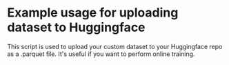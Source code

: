 # Example usage for uploading dataset to Huggingface
This script is used to upload your custom dataset to your Huggingface repo as a .parquet file. It's useful if you want to perform online training.
